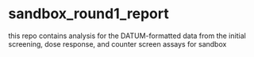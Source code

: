 # sandbox_round1_report
 this repo contains analysis for the DATUM-formatted data from the initial screening, dose response, and counter screen assays for sandbox
